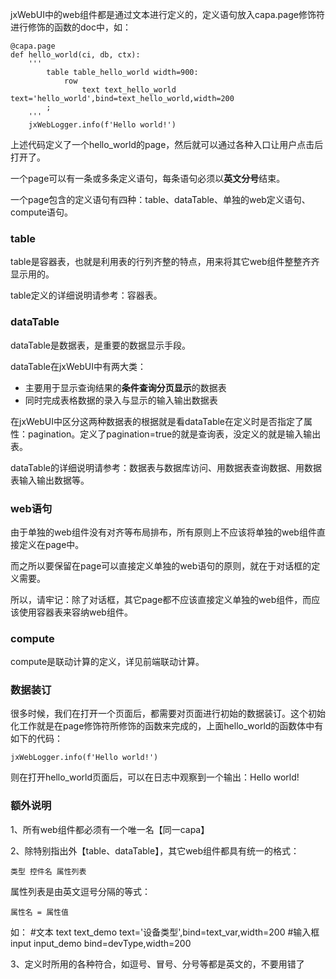 jxWebUI中的web组件都是通过文本进行定义的，定义语句放入capa.page修饰符进行修饰的函数的doc中，如：

	@capa.page
	def hello_world(ci, db, ctx):
	    '''
	        table table_hello_world width=900:
	            row
	                text text_hello_world text='hello_world',bind=text_hello_world,width=200
	        ;
	    '''
	    jxWebLogger.info(f'Hello world!')

上述代码定义了一个hello_world的page，然后就可以通过各种入口让用户点击后打开了。

一个page可以有一条或多条定义语句，每条语句必须以**英文分号**结束。

一个page包含的定义语句有四种：table、dataTable、单独的web定义语句、compute语句。

### table

table是容器表，也就是利用表的行列齐整的特点，用来将其它web组件整整齐齐显示用的。

table定义的详细说明请参考：容器表。

### dataTable

dataTable是数据表，是重要的数据显示手段。

dataTable在jxWebUI中有两大类：

- 主要用于显示查询结果的**条件查询分页显示**的数据表
- 同时完成表格数据的录入与显示的输入输出数据表

在jxWebUI中区分这两种数据表的根据就是看dataTable在定义时是否指定了属性：pagination。定义了pagination=true的就是查询表，没定义的就是输入输出表。

dataTable的详细说明请参考：数据表与数据库访问、用数据表查询数据、用数据表输入输出数据等。

### web语句

由于单独的web组件没有对齐等布局排布，所有原则上不应该将单独的web组件直接定义在page中。

而之所以要保留在page可以直接定义单独的web语句的原则，就在于对话框的定义需要。

所以，请牢记：除了对话框，其它page都不应该直接定义单独的web组件，而应该使用容器表来容纳web组件。

### compute

compute是联动计算的定义，详见前端联动计算。

### 数据装订

很多时候，我们在打开一个页面后，都需要对页面进行初始的数据装订。这个初始化工作就是在page修饰符所修饰的函数来完成的，上面hello_world的函数体中有如下的代码：

	jxWebLogger.info(f'Hello world!')

则在打开hello_world页面后，可以在日志中观察到一个输出：Hello world!

### 额外说明

1、所有web组件都必须有一个唯一名【同一capa】

2、除特别指出外【table、dataTable】，其它web组件都具有统一的格式：

	类型 控件名 属性列表

属性列表是由英文逗号分隔的等式：

	属性名 = 属性值

如：
	#文本
	text text_demo text='设备类型',bind=text_var,width=200
	#输入框
	input input_demo bind=devType,width=200

3、定义时所用的各种符合，如逗号、冒号、分号等都是英文的，不要用错了